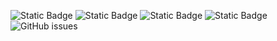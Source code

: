 ![Static Badge](https://img.shields.io/badge/blacklists-60-000000) ![Static Badge](https://img.shields.io/badge/blacklisted-3169180-cc0000) ![Static Badge](https://img.shields.io/badge/whitelisted-2243-00CC00) ![Static Badge](https://img.shields.io/badge/streaming_blacklist-28107-000000) ![GitHub issues](https://img.shields.io/github/issues/fabriziosalmi/blacklists)
